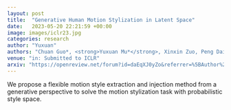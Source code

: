 ```yaml
---
layout: post
title:  "Generative Human Motion Stylization in Latent Space"
date:   2023-05-20 22:21:59 +00:00
image: images/iclr23.jpg
categories: research
author: "Yuxuan"
authors: "Chuan Guo*, <strong>Yuxuan Mu*</strong>, Xinxin Zuo, Peng Dai, Youliang Yan, Juwei Lu, Li Cheng"
venue: "in: Submitted to ICLR"
arxiv: "https://openreview.net/forum?id=daEqXJ0yZo&referrer=%5BAuthor%20Console%5D(%2Fgroup%3Fid%3DICLR.cc%2F2024%2FConference%2FAuthors%23your-submissions)"
---
```

We propose a flexible motion style extraction and injection method from a generative perspective to solve the motion stylization task with probabilistic style space.